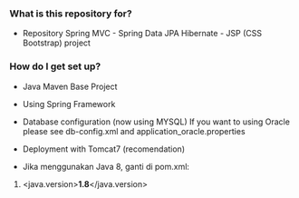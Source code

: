### What is this repository for? ###

* Repository Spring MVC - Spring Data JPA Hibernate - JSP (CSS Bootstrap) project

### How do I get set up? ###

* Java Maven Base Project
* Using Spring Framework
* Database configuration (now using MYSQL)
  If you want to using Oracle please see db-config.xml and application_oracle.properties
* Deployment with Tomcat7 (recomendation)

* Jika menggunakan Java 8, ganti di pom.xml:
1. <java.version>**1.8**</java.version>
